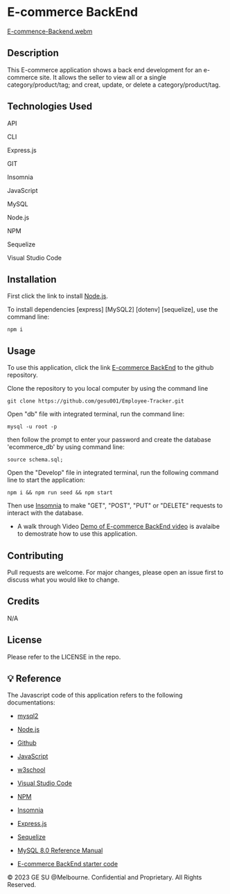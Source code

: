 # E-commerce BackEnd

[E-commence-Backend.webm](https://github.com/gesu001/E-commerce-BackEnd/assets/125954857/465bd067-5ba8-494e-97b0-ce2b6e5f1be5)


## Description

This E-commerce application shows a back end development for an e-commerce site. It allows the seller to view all or a single category/product/tag; and creat, update, or delete a category/product/tag. 

## Technologies Used
API

CLI

Express.js

GIT

Insomnia

JavaScript

MySQL

Node.js

NPM

Sequelize

Visual Studio Code

## Installation 

First click the link to install [Node.js](https://nodejs.org/en). 

To install dependencies [express] [MySQL2] [dotenv] [sequelize], use the command line: 

```
npm i
```

## Usage

To use this application, click the link [E-commerce BackEnd](https://github.com/gesu001/E-commerce-BackEnd) to the github repository. 

Clone the repository to you local computer by using the command line
```
git clone https://github.com/gesu001/Employee-Tracker.git
```

Open "db" file with integrated terminal, run the command line:
```
mysql -u root -p

```
then follow the prompt to enter your password and create the database 'ecommerce_db' by using command line:
```
source schema.sql;
```
Open the "Develop" file in integrated terminal, run the following command line to start the application:
```
npm i && npm run seed && npm start

```
Then use [Insomnia](https://insomnia.rest/) to make "GET", "POST", "PUT" or "DELETE" requests to interact with the database.

* A walk through Video [Demo of E-commerce BackEnd video](https://drive.google.com/file/d/1BpJAXds54ylO6BOqUzaoYIqtjTjvRs81/view?usp=sharing) is avalaibe to demostrate how to use this application. 

## Contributing

Pull requests are welcome. For major changes, please open an issue first to discuss what you would like to change.

## Credits

N/A

## License

Please refer to the LICENSE in the repo.

## 💡 Reference

The Javascript code of this application refers to the following documentations:
* [mysql2](https://www.npmjs.com/package/mysql2)

* [Node.js](https://nodejs.org/en)

* [Github](https://github.com/)

* [JavaScript](https://developer.mozilla.org/en-US/docs/Web/JavaScript)

* [w3school](https://www.w3schools.com/js/default.asp)

* [Visual Studio Code](https://code.visualstudio.com/)

* [NPM](https://www.npmjs.com/package/inquirer)

* [Insomnia](https://insomnia.rest/)

* [Express.js](https://expressjs.com/en/5x/api.html)

* [Sequelize](https://sequelize.org/api/v6/identifiers)

* [MySQL 8.0 Reference Manual](https://dev.mysql.com/doc/refman/8.0/en/)

* [E-commerce BackEnd starter code](https://github.com/coding-boot-camp/fantastic-umbrella)

© 2023 GE SU @Melbourne. Confidential and Proprietary. All Rights Reserved.
